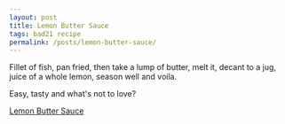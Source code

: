 ```yaml
---
layout: post
title: Lemon Butter Sauce  
tags: bad21 recipe 
permalink: /posts/lemon-butter-sauce/
---
```


Fillet of fish, pan fried, then take a lump of butter, melt it, decant to a jug, juice of a whole lemon, season well and voila. 

Easy, tasty and what's not to love? 

[Lemon Butter Sauce](https://www.recipetineats.com/lemon-butter-sauce-fish/)

